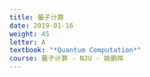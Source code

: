 ```yaml
---
title: 量子计算
date: 2019-01-16
weight: 45
letter: A
textbook: "*Quantum Computation*"
course: 量子计算 - NJU - 姚鹏晖
---
```

